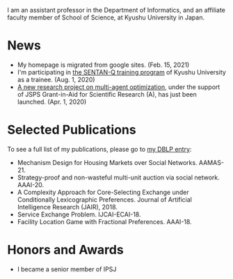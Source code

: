 I am an assistant professor in the Department of Informatics, and an affiliate faculty member of School of Science, at Kyushu University in Japan. 

# News
- My homepage is migrated from google sites. (Feb. 15, 2021)
- I'm participating in [the SENTAN-Q training program](https://sentan-q.kyushu-u.ac.jp/) of Kyushu University as a trainee. (Aug. 1, 2020)
- [A new research project on multi-agent optimization](https://agent.inf.kyushu-u.ac.jp/20H00587/), under the support of JSPS Grant-in-Aid for Scientific Research (A), has just been launched. (Apr. 1, 2020)

# Selected Publications
To see a full list of my publications, please go to [my DBLP entry](https://dblp.org/pid/67/7117.html):
- Mechanism Design for Housing Markets over Social Networks. AAMAS-21.
- Strategy-proof and non-wasteful multi-unit auction via social network. AAAI-20.
- A Complexity Approach for Core-Selecting Exchange under Conditionally Lexicographic Preferences. Journal of Artificial Intelligence Research (JAIR), 2018.
- Service Exchange Problem. IJCAI-ECAI-18.
- Facility Location Game with Fractional Preferences. AAAI-18.

# Honors and Awards
- I became a senior member of IPSJ
